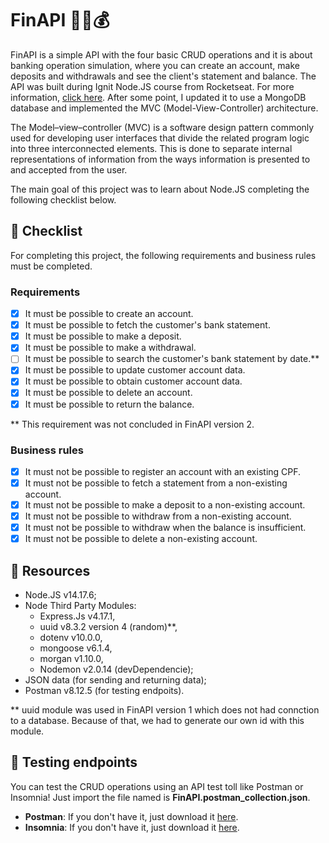 # FinAPI 🏦🏧💰

FinAPI is a simple API with the four basic CRUD operations and it is about banking operation simulation, where you can create an account, make deposits and withdrawals and see the client's statement and balance. 
The API was built during Ignit Node.JS course from Rocketseat. For more information, [click here](https://www.rocketseat.com.br/ignite). 
After some point, I updated it to use a MongoDB database and implemented the MVC (Model-View-Controller) architecture.

The Model–view–controller (MVC) is a software design pattern commonly used for developing user interfaces that divide the related program logic into three interconnected elements. This is done to separate internal representations of information from the ways information is presented to and accepted from the user.

The main goal of this project was to learn about Node.JS completing the following checklist below. 

## 📝 Checklist

For completing this project, the following requirements and business rules must be completed.

### Requirements 

- [x] It must be possible to create an account.
- [x] It must be possible to fetch the customer's bank statement.
- [x] It must be possible to make a deposit.
- [x] It must be possible to make a withdrawal.
- [ ] It must be possible to search the customer's bank statement by date.**
- [x] It must be possible to update customer account data.
- [x] It must be possible to obtain customer account data.
- [x] It must be possible to delete an account.
- [x] It must be possible to return the balance.

** This requirement was not concluded in FinAPI version 2.

### Business rules

- [x] It must not be possible to register an account with an existing CPF.
- [x] It must not be possible to fetch a statement from a non-existing account.
- [x] It must not be possible to make a deposit to a non-existing account.
- [x] It must not be possible to withdraw from a non-existing account.
- [x] It must not be possible to withdraw when the balance is insufficient.
- [x] It must not be possible to delete a non-existing account.

## 💾 Resources 

- Node.JS v14.17.6;
- Node Third Party Modules:
  - Express.Js v4.17.1,
  - uuid v8.3.2 version 4 (random)**,
  - dotenv v10.0.0,
  - mongoose v6.1.4,
  - morgan v1.10.0, 
  - Nodemon v2.0.14 (devDependencie); 
- JSON data (for sending and returning data);
- Postman v8.12.5 (for testing endpoits).

** uuid module was used in FinAPI version 1 which does not had connction to a database. Because of that, we had to generate our own id with this module.

## 📮 Testing endpoints

You can test the CRUD operations using an API test toll like Postman or Insomnia! Just import the file named is **FinAPI.postman_collection.json**.

* **Postman**: If you don't have it, just download it [here](https://www.postman.com/downloads/). 
* **Insomnia**: If you don't have it, just download it [here](https://insomnia.rest/download/).

